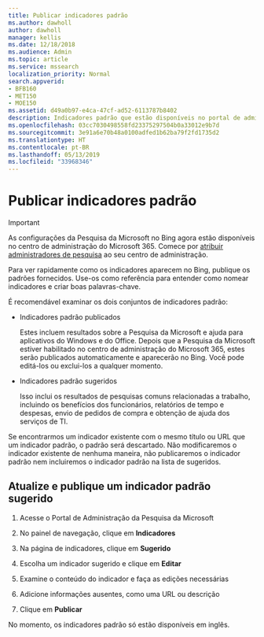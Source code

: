 ```yaml
---
title: Publicar indicadores padrão
ms.author: dawholl
author: dawholl
manager: kellis
ms.date: 12/18/2018
ms.audience: Admin
ms.topic: article
ms.service: mssearch
localization_priority: Normal
search.appverid:
- BFB160
- MET150
- MOE150
ms.assetid: d49a0b97-e4ca-47cf-ad52-6113787b8402
description: Indicadores padrão que estão disponíveis no portal de administração da Pesquisa da Microsoft
ms.openlocfilehash: 03cc7030498558fd23375297504b0a33012e9b7d
ms.sourcegitcommit: 3e91a6e70b48a0100adfed1b62ba79f2fd1735d2
ms.translationtype: HT
ms.contentlocale: pt-BR
ms.lasthandoff: 05/13/2019
ms.locfileid: "33968346"
---
```

# <a name="publish-default-bookmarks"></a>Publicar indicadores padrão

> [!IMPORTANT]
> As configurações da Pesquisa da Microsoft no Bing agora estão disponíveis no centro de administração do Microsoft 365. Comece por [atribuir administradores de pesquisa](https://docs.microsoft.com/pt-BR/microsoftsearch/setup-microsoft-search#step-2-assign-search-admin-and-search-editor) ao seu centro de administração.
    
Para ver rapidamente como os indicadores aparecem no Bing, publique os padrões fornecidos. Use-os como referência para entender como nomear indicadores e criar boas palavras-chave.
  
É recomendável examinar os dois conjuntos de indicadores padrão:
  
- Indicadores padrão publicados
    
    Estes incluem resultados sobre a Pesquisa da Microsoft e ajuda para aplicativos do Windows e do Office. Depois que a Pesquisa da Microsoft estiver habilitado no centro de administração do Microsoft 365, estes serão publicados automaticamente e aparecerão no Bing. Você pode editá-los ou exclui-los a qualquer momento.
    
- Indicadores padrão sugeridos
    
    Isso inclui os resultados de pesquisas comuns relacionadas a trabalho, incluindo os benefícios dos funcionários, relatórios de tempo e despesas, envio de pedidos de compra e obtenção de ajuda dos serviços de TI.
    
Se encontrarmos um indicador existente com o mesmo título ou URL que um indicador padrão, o padrão será descartado. Não modificaremos o indicador existente de nenhuma maneira, não publicaremos o indicador padrão nem incluiremos o indicador padrão na lista de sugeridos.
  
## <a name="update-and-publish-a-default-suggested-bookmark"></a>Atualize e publique um indicador padrão sugerido

1. Acesse o Portal de Administração da Pesquisa da Microsoft
    
2. No painel de navegação, clique em **Indicadores**
    
3. Na página de indicadores, clique em **Sugerido**
    
4. Escolha um indicador sugerido e clique em **Editar**
    
5. Examine o conteúdo do indicador e faça as edições necessárias
    
6. Adicione informações ausentes, como uma URL ou descrição
    
7. Clique em **Publicar**
    
No momento, os indicadores padrão só estão disponíveis em inglês. 

  

